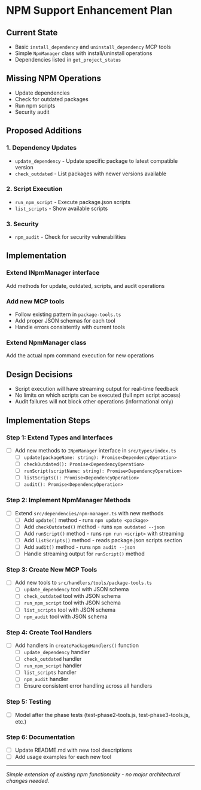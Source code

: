 # NPM Support Enhancement Plan

## Current State
- Basic `install_dependency` and `uninstall_dependency` MCP tools  
- Simple `NpmManager` class with install/uninstall operations
- Dependencies listed in `get_project_status`

## Missing NPM Operations
- Update dependencies
- Check for outdated packages  
- Run npm scripts
- Security audit

## Proposed Additions

### 1. Dependency Updates
- `update_dependency` - Update specific package to latest compatible version
- `check_outdated` - List packages with newer versions available

### 2. Script Execution  
- `run_npm_script` - Execute package.json scripts
- `list_scripts` - Show available scripts

### 3. Security
- `npm_audit` - Check for security vulnerabilities

## Implementation

### Extend INpmManager interface
Add methods for update, outdated, scripts, and audit operations

### Add new MCP tools
- Follow existing pattern in `package-tools.ts` 
- Add proper JSON schemas for each tool
- Handle errors consistently with current tools

### Extend NpmManager class  
Add the actual npm command execution for new operations

## Design Decisions
- Script execution will have streaming output for real-time feedback
- No limits on which scripts can be executed (full npm script access)
- Audit failures will not block other operations (informational only)

## Implementation Steps

### Step 1: Extend Types and Interfaces
- [ ] Add new methods to `INpmManager` interface in `src/types/index.ts`
  - [ ] `update(packageName: string): Promise<DependencyOperation>`
  - [ ] `checkOutdated(): Promise<DependencyOperation>`
  - [ ] `runScript(scriptName: string): Promise<DependencyOperation>`
  - [ ] `listScripts(): Promise<DependencyOperation>`
  - [ ] `audit(): Promise<DependencyOperation>`

### Step 2: Implement NpmManager Methods
- [ ] Extend `src/dependencies/npm-manager.ts` with new methods
  - [ ] Add `update()` method - runs `npm update <package>`
  - [ ] Add `checkOutdated()` method - runs `npm outdated --json`
  - [ ] Add `runScript()` method - runs `npm run <script>` with streaming
  - [ ] Add `listScripts()` method - reads package.json scripts section
  - [ ] Add `audit()` method - runs `npm audit --json`
  - [ ] Handle streaming output for `runScript()` method

### Step 3: Create New MCP Tools
- [ ] Add new tools to `src/handlers/tools/package-tools.ts`
  - [ ] `update_dependency` tool with JSON schema
  - [ ] `check_outdated` tool with JSON schema
  - [ ] `run_npm_script` tool with JSON schema
  - [ ] `list_scripts` tool with JSON schema
  - [ ] `npm_audit` tool with JSON schema

### Step 4: Create Tool Handlers
- [ ] Add handlers in `createPackageHandlers()` function
  - [ ] `update_dependency` handler
  - [ ] `check_outdated` handler
  - [ ] `run_npm_script` handler
  - [ ] `list_scripts` handler
  - [ ] `npm_audit` handler
  - [ ] Ensure consistent error handling across all handlers

### Step 5: Testing
- [ ] Model after the phase tests (test-phase2-tools.js, test-phase3-tools.js, etc.)

### Step 6: Documentation
- [ ] Update README.md with new tool descriptions
- [ ] Add usage examples for each new tool

---

*Simple extension of existing npm functionality - no major architectural changes needed.*
